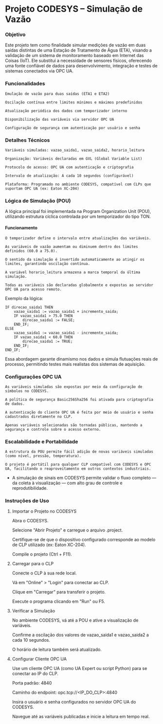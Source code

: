 # Projeto CODESYS – Simulação de Vazão
### Objetivo

Este projeto tem como finalidade simular medições de vazão em duas saídas distintas de uma Estação de Tratamento de Água (ETA), visando a validação de um sistema de monitoramento baseado em Internet das Coisas (IoT). Ele substitui a necessidade de sensores físicos, oferecendo uma fonte confiável de dados para desenvolvimento, integração e testes de sistemas conectados via OPC UA.
### Funcionalidades

    Emulação de vazão para duas saídas (ETA1 e ETA2)

    Oscilação contínua entre limites mínimos e máximos predefinidos

    Atualização periódica dos dados com temporizador interno

    Disponibilização das variáveis via servidor OPC UA

    Configuração de segurança com autenticação por usuário e senha

### Detalhes Técnicos

    Variáveis simuladas: vazao_saida1, vazao_saida2, horario_leitura

    Organização: Variáveis declaradas em GVL (Global Variable List)

    Protocolo de acesso: OPC UA com autenticação e criptografia

    Intervalo de atualização: A cada 10 segundos (configurável)

    Plataforma: Programado no ambiente CODESYS, compatível com CLPs que suportam OPC UA (ex: Eaton XC-204)

### Lógica de Simulação (POU)

A lógica principal foi implementada na Program Organization Unit (POU), utilizando estrutura cíclica controlada por um temporizador do tipo TON.
#### Funcionamento

    O temporizador define o intervalo entre atualizações das variáveis.

    As variáveis de vazão aumentam ou diminuem dentro dos limites definidos (60.0 a 75.0).

    O sentido da simulação é invertido automaticamente ao atingir os limites, garantindo oscilação contínua.

    A variável horario_leitura armazena a marca temporal da última simulação.

    Todas as variáveis são declaradas globalmente e expostas ao servidor OPC UA para acesso remoto.

Exemplo da lógica:
```
IF direcao_saida1 THEN
    vazao_saida1 := vazao_saida1 + incremento_saida;
    IF vazao_saida1 > 75.0 THEN
        direcao_saida1 := FALSE;
    END_IF;
ELSE
    vazao_saida1 := vazao_saida1 - incremento_saida;
    IF vazao_saida1 < 60.0 THEN
        direcao_saida1 := TRUE;
    END_IF;
END_IF;
```
Essa abordagem garante dinamismo nos dados e simula flutuações reais de processo, permitindo testes mais realistas dos sistemas de aquisição.
### Configurações OPC UA

    As variáveis simuladas são expostas por meio da configuração de símbolos no CODESYS.

    A política de segurança Basic256Sha256 foi ativada para criptografia de dados.

    A autenticação do cliente OPC UA é feita por meio de usuário e senha cadastrados diretamente no CLP.

    Apenas variáveis selecionadas são tornadas públicas, mantendo a segurança e controle sobre o acesso externo.

### Escalabilidade e Portabilidade

    A estrutura da POU permite fácil adição de novas variáveis simuladas (como nível, pressão, temperatura).

    O projeto é portátil para qualquer CLP compatível com CODESYS e OPC UA, facilitando o reaproveitamento em outros contextos industriais.

* A simulação de sinais em CODESYS permite validar o fluxo completo — da coleta à visualização — com alto grau de controle e reprodutibilidade.

### Instruções de Uso
1. Importar o Projeto no CODESYS

    Abra o CODESYS.

    Selecione "Abrir Projeto" e carregue o arquivo .project.

    Certifique-se de que o dispositivo configurado corresponde ao modelo de CLP utilizado (ex: Eaton XC-204).

    Compile o projeto (Ctrl + F11).

2. Carregar para o CLP

    Conecte o CLP à sua rede local.

    Vá em "Online" > "Login" para conectar ao CLP.

    Clique em "Carregar" para transferir o projeto.

    Execute o programa clicando em "Run" ou F5.

3. Verificar a Simulação

    No ambiente CODESYS, vá até a POU e ative a visualização de variáveis.

    Confirme a oscilação dos valores de vazao_saida1 e vazao_saida2 a cada 10 segundos.

    O horário de leitura também será atualizado.

4. Configurar Cliente OPC UA

    Use um cliente OPC UA (como UA Expert ou script Python) para se conectar ao IP do CLP.

    Porta padrão: 4840

    Caminho do endpoint: opc.tcp://<IP_DO_CLP>:4840

    Insira o usuário e senha configurados no servidor OPC UA do CODESYS.

    Navegue até as variáveis publicadas e inicie a leitura em tempo real.